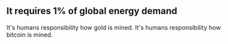 ## It requires 1% of global energy demand
It's humans responsibility how gold is mined.
It's humans responsibility how bitcoin is mined.
